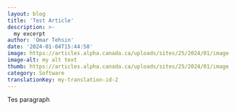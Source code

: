 ```yaml
---
layout: blog
title: 'Test Article'
description: >-
  my excerpt
author: 'Omar Tehsin'
date: '2024-01-04T15:44:58'
image: https://articles.alpha.canada.ca/uploads/sites/25/2024/01/image.png
image-alt: my alt text
thumb: https://articles.alpha.canada.ca/uploads/sites/25/2024/01/image.png
category: Software
translationKey: my-translation-id-2
---
```


<p>Tes paragraph</p>